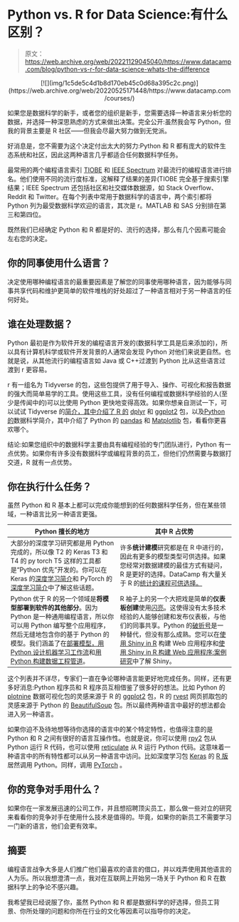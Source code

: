 # Python vs. R for Data Science:有什么区别？

> 原文：<https://web.archive.org/web/20221129045040/https://www.datacamp.com/blog/python-vs-r-for-data-science-whats-the-difference>

<center>[![](img/1c5de5c4d1b8d170eb45c0d68a395c2c.png)](https://web.archive.org/web/20220525171448/https://www.datacamp.com/courses/)</center>

如果您是数据科学的新手，或者您的组织是新手，您需要选择一种语言来分析您的数据，并选择一种深思熟虑的方式来做出决策。完全公开:虽然我会写 Python，但我的背景主要是 R 社区——但我会尽最大努力做到无党派。

好消息是，您不需要为这个决定付出太大的努力:Python 和 R 都有庞大的软件生态系统和社区，因此这两种语言几乎都适合任何数据科学任务。

最常用的两个编程语言索引 [TIOBE](https://web.archive.org/web/20220525171448/https://www.tiobe.com/tiobe-index) 和 [IEEE Spectrum](https://web.archive.org/web/20220525171448/https://spectrum.ieee.org/computing/software/the-top-programming-languages-2019) 对最流行的编程语言进行排名。他们使用不同的流行度标准，这解释了结果的差异(TIOBE 完全基于搜索引擎结果；IEEE Spectrum 还包括社区和社交媒体数据源，如 Stack Overflow、Reddit 和 Twitter。在每个列表中常用于数据科学的语言中，两个索引都将 Python 列为最受数据科学欢迎的语言，其次是 r。MATLAB 和 SAS 分别排在第三和第四位。

既然我们已经确定 Python 和 R 都是好的、流行的选择，那么有几个因素可能会左右您的决定。

## 你的同事使用什么语言？

决定使用哪种编程语言的最重要因素是了解您的同事使用哪种语言，因为能够与同事共享代码和维护更简单的软件堆栈的好处超过了一种语言相对于另一种语言的任何好处。

## 谁在处理数据？

Python 最初是作为软件开发的编程语言开发的(数据科学工具是后来添加的)，所以具有计算机科学或软件开发背景的人通常会发现 Python 对他们来说更自然。也就是说，从其他流行的编程语言如 Java 或 C++过渡到 Python 比从这些语言过渡到 r 更容易。

r 有一组名为 Tidyverse 的包，这些包提供了用于导入、操作、可视化和报告数据的强大而简单易学的工具。使用这些工具，没有任何编程或数据科学经验的人(至少是传闻中的)可以比使用 Python 更快地变得高效。如果你想亲自测试一下，可以试试 Tidyverse 的[简介，其中介绍了 R 的](https://web.archive.org/web/20220525171448/https://www.datacamp.com/courses/introduction-to-the-tidyverse) [dplyr](https://web.archive.org/web/20220525171448/https://dplyr.tidyverse.org/) 和 [ggplot2](https://web.archive.org/web/20220525171448/https://ggplot2.tidyverse.org/) 包，以及[Python 的](https://web.archive.org/web/20220525171448/https://www.datacamp.com/courses/introduction-to-data-science-in-python)数据科学简介，其中介绍了 Python 的 [pandas](https://web.archive.org/web/20220525171448/https://pandas.pydata.org/) 和 [Matplotlib](https://web.archive.org/web/20220525171448/https://matplotlib.org/) 包，看看你更喜欢哪个。

结论:如果您组织中的数据科学主要由具有编程经验的专门团队进行，Python 有一点优势。如果你有许多没有数据科学或编程背景的员工，但他们仍然需要与数据打交道，R 就有一点优势。

## 你在执行什么任务？

虽然 Python 和 R 基本上都可以完成你能想到的任何数据科学任务，但在某些领域，一种语言比另一种语言更强。

| Python 擅长的地方 | 其中 R 占优势 |
| --- | --- |
| 大部分的深度学习研究都是用 Python 完成的，所以像 T2 的 Keras T3 和 T4 的 py torch T5 这样的工具都是“Python 优先”开发的。你可以在 Keras 的[深度学习简介](https://web.archive.org/web/20220525171448/https://www.datacamp.com/courses/deep-learning-with-keras-in-python)和 PyTorch 的[深度学习简介](https://web.archive.org/web/20220525171448/https://www.datacamp.com/courses/deep-learning-with-pytorch)中了解这些话题。 | 许多**统计建模**研究都是在 R 中进行的，因此有更多的模型类型可供选择。如果您经常对数据建模的最佳方式有疑问，R 是更好的选择。DataCamp 有大量关于 R 的[统计的课程可供选择。](https://web.archive.org/web/20220525171448/https://www.datacamp.com/search?facets%5Btechnology%5D%5B%5D=r&facets%5Btopic%5D%5B%5D=Probability+%26+Statistics) |
| Python 优于 R 的另一个领域是**将模型部署到软件的其他部分**。因为 Python 是一种通用编程语言，所以你可以用 Python 编写整个应用程序，然后无缝地包含你的基于 Python 的模型。我们涵盖了在[部署模型，用 Python 设计机器学习工作流](https://web.archive.org/web/20220525171448/https://www.datacamp.com/courses/designing-machine-learning-workflows-in-python)和[用 Python 构建数据工程管道](https://web.archive.org/web/20220525171448/https://www.datacamp.com/courses/building-data-engineering-pipelines-in-python)。 | R 袖子上的另一个大把戏是简单的**仪表板创建**使用[闪亮](https://web.archive.org/web/20220525171448/https://shiny.rstudio.com/)。这使得没有太多技术经验的人能够创建和发布仪表板，与他们的同事共享。Python 的[破折号](https://web.archive.org/web/20220525171448/https://plot.ly/dash/)是一种替代，但没有那么成熟。您可以在[使用 Shiny in R](https://web.archive.org/web/20220525171448/https://www.datacamp.com/courses/building-web-applications-with-shiny-in-r) 构建 Web 应用程序和[使用 Shiny in R 构建 Web 应用程序:案例研究](https://web.archive.org/web/20220525171448/https://www.datacamp.com/courses/building-web-applications-in-r-with-shiny-case-studies)中了解 Shiny。 |

这个列表并不详尽，专家们一直在争论哪种语言能更好地完成任务。同样，还有更多好消息:Python 程序员和 R 程序员互相借鉴了很多好的想法。比如 Python 的 [plotnine](https://web.archive.org/web/20220525171448/https://plotnine.readthedocs.io/en/stable/) 数据可视化包的灵感来源于 R 的 [ggplot2](https://web.archive.org/web/20220525171448/https://ggplot2.tidyverse.org/) 包，R 的 [rvest](https://web.archive.org/web/20220525171448/https://rvest.tidyverse.org/) 网页抓取包的灵感来源于 Python 的 [BeautifulSoup](https://web.archive.org/web/20220525171448/https://www.crummy.com/software/BeautifulSoup/) 包。所以最终两种语言中最好的想法都会进入另一种语言。

如果你迫不及待地想等待你选择的语言中的某个特定特性，也值得注意的是 Python 和 R 之间有很好的语言互操作性。也就是说，你可以使用 [rpy2](https://web.archive.org/web/20220525171448/https://rpy2.bitbucket.io/) 包从 Python 运行 R 代码，也可以使用 [reticulate](https://web.archive.org/web/20220525171448/https://rstudio.github.io/reticulate/) 从 R 运行 Python 代码。这意味着一种语言中的所有特性都可以从另一种语言中访问。比如深度学习包 [Keras](https://web.archive.org/web/20220525171448/https://keras.io/) 的 [R 版](https://web.archive.org/web/20220525171448/https://keras.rstudio.com/)居然调用 Python。同样，调用 [PyTorch](https://web.archive.org/web/20220525171448/https://pytorch.org/) 。

## 你的竞争对手用什么？

如果你在一家发展迅速的公司工作，并且想招聘顶尖员工，那么做一些对立的研究来看看你的竞争对手在使用什么技术是值得的。毕竟，如果你的新员工不需要学习一门新的语言，他们会更有效率。

## 摘要

编程语言战争大多是人们推广他们最喜欢的语言的借口，并以戏弄使用其他语言的人为乐。所以我想澄清一点，我对在互联网上开始另一场关于 Python 和 R 在数据科学上的争论不感兴趣。

我希望我已经说服了你，虽然 Python 和 R 都是数据科学的好选择，但员工背景、你所处理的问题和你所在行业的文化等因素可以指导你的决定。